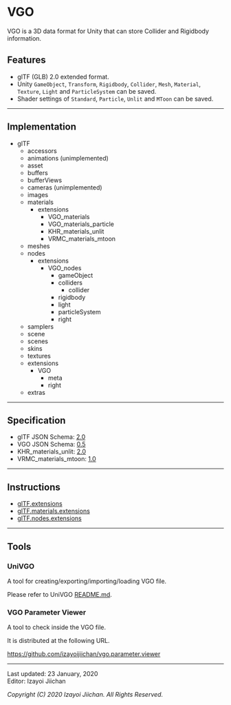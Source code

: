 # VGO

VGO is a 3D data format for Unity that can store Collider and Rigidbody information.

## Features

- glTF (GLB) 2.0 extended format.
- Unity `GameObject`, `Transform`, `Rigidbody`, `Collider`, `Mesh`, `Material`, `Texture`, `Light` and `ParticleSystem` can be saved.
- Shader settings of `Standard`, `Particle`, `Unlit` and `MToon` can be saved.

___
## Implementation

- glTF
  - accessors
  - animations (unimplemented)
  - asset
  - buffers
  - bufferViews
  - cameras (unimplemented)
  - images
  - materials
    - extensions
      - VGO_materials
      - VGO_materials_particle
      - KHR_materials_unlit
      - VRMC_materials_mtoon
  - meshes
  - nodes
    - extensions
      - VGO_nodes
        - gameObject
        - colliders
          - collider
        - rigidbody
        - light
        - particleSystem
        - right
  - samplers
  - scene
  - scenes
  - skins
  - textures
  - extensions
    - VGO
      - meta
      - right
  - extras

___
## Specification

- glTF JSON Schema: [2.0](https://github.com/KhronosGroup/glTF/tree/master/specification/2.0/schema)
- VGO JSON Schema: [0.5](https://github.com/izayoijiichan/VGO/tree/master/Documentation~/VGO/specification/0.5/schema)
- KHR_materials_unlit: [2.0](https://github.com/KhronosGroup/glTF/tree/master/extensions/2.0/Khronos/KHR_materials_unlit)
- VRMC_materials_mtoon: [1.0](https://github.com/vrm-c/vrm-specification/tree/master/specification/VRMC_materials_mtoon-1.0_draft)

___
## Instructions

- [glTF.extensions](https://github.com/izayoijiichan/VGO/blob/master/Documentation~/VGO/instructions/schema.json.md)
- [glTF.materials.extensions](https://github.com/izayoijiichan/VGO/blob/master/Documentation~/VGO/instructions/schema.json.materials.md)
- [glTF.nodes.extensions](https://github.com/izayoijiichan/VGO/blob/master/Documentation~/VGO/instructions/schema.json.nodes.md)

___
## Tools

### UniVGO

A tool for creating\/exporting\/importing\/loading VGO file.

Please refer to UniVGO [README.md](https://github.com/izayoijiichan/VGO/blob/master/UniVgo/README.md).

### VGO Parameter Viewer

A tool to check inside the VGO file.

It is distributed at the following URL.

https://github.com/izayoijiichan/vgo.parameter.viewer

___
Last updated: 23 January, 2020  
Editor: Izayoi Jiichan

*Copyright (C) 2020 Izayoi Jiichan. All Rights Reserved.*
